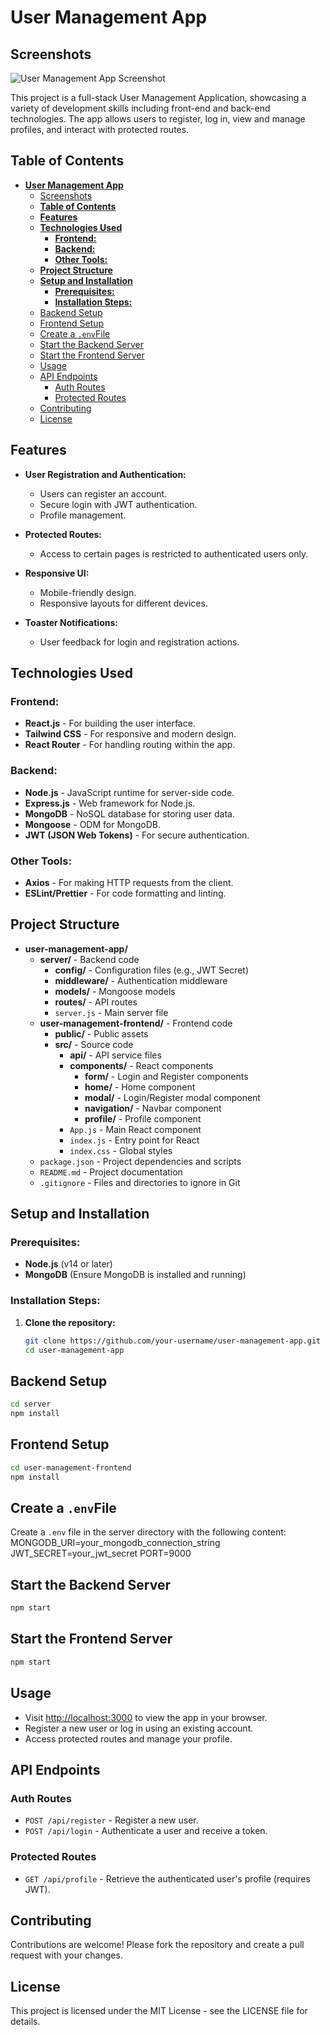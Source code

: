 # **User Management App**

## Screenshots

![User Management App Screenshot](public/images/Screenshot_2024-08-25_at_15.26.14.png)

This project is a full-stack User Management Application, showcasing a variety of development skills including front-end and back-end technologies. The app allows users to register, log in, view and manage profiles, and interact with protected routes.

## **Table of Contents**

- [**User Management App**](#user-management-app)
  - [Screenshots](#screenshots)
  - [**Table of Contents**](#table-of-contents)
  - [**Features**](#features)
  - [**Technologies Used**](#technologies-used)
    - [**Frontend:**](#frontend)
    - [**Backend:**](#backend)
    - [**Other Tools:**](#other-tools)
  - [**Project Structure**](#project-structure)
  - [**Setup and Installation**](#setup-and-installation)
    - [**Prerequisites:**](#prerequisites)
    - [**Installation Steps:**](#installation-steps)
  - [Backend Setup](#backend-setup)
  - [Frontend Setup](#frontend-setup)
  - [Create a `.env`File](#create-a-envfile)
  - [Start the Backend Server](#start-the-backend-server)
  - [Start the Frontend Server](#start-the-frontend-server)
  - [Usage](#usage)
  - [API Endpoints](#api-endpoints)
    - [Auth Routes](#auth-routes)
    - [Protected Routes](#protected-routes)
  - [Contributing](#contributing)
  - [License](#license)

## **Features**

- **User Registration and Authentication:**
  - Users can register an account.
  - Secure login with JWT authentication.
  - Profile management.

- **Protected Routes:**
  - Access to certain pages is restricted to authenticated users only.

- **Responsive UI:**
  - Mobile-friendly design.
  - Responsive layouts for different devices.

- **Toaster Notifications:**
  - User feedback for login and registration actions.

## **Technologies Used**

### **Frontend:**

- **React.js** - For building the user interface.
- **Tailwind CSS** - For responsive and modern design.
- **React Router** - For handling routing within the app.

### **Backend:**

- **Node.js** - JavaScript runtime for server-side code.
- **Express.js** - Web framework for Node.js.
- **MongoDB** - NoSQL database for storing user data.
- **Mongoose** - ODM for MongoDB.
- **JWT (JSON Web Tokens)** - For secure authentication.

### **Other Tools:**

- **Axios** - For making HTTP requests from the client.
- **ESLint/Prettier** - For code formatting and linting.

## **Project Structure**

- **user-management-app/**
  - **server/** - Backend code
    - **config/** - Configuration files (e.g., JWT Secret)
    - **middleware/** - Authentication middleware
    - **models/** - Mongoose models
    - **routes/** - API routes
    - `server.js` - Main server file
  - **user-management-frontend/** - Frontend code
    - **public/** - Public assets
    - **src/** - Source code
      - **api/** - API service files
      - **components/** - React components
        - **form/** - Login and Register components
        - **home/** - Home component
        - **modal/** - Login/Register modal component
        - **navigation/** - Navbar component
        - **profile/** - Profile component
      - `App.js` - Main React component
      - `index.js` - Entry point for React
      - `index.css` - Global styles
  - `package.json` - Project dependencies and scripts
  - `README.md` - Project documentation
  - `.gitignore` - Files and directories to ignore in Git

## **Setup and Installation**

### **Prerequisites:**

- **Node.js** (v14 or later)
- **MongoDB** (Ensure MongoDB is installed and running)

### **Installation Steps:**

1. **Clone the repository:**

   ```bash
   git clone https://github.com/your-username/user-management-app.git
   cd user-management-app
   ```

## Backend Setup

```bash
cd server
npm install
 ```

## Frontend Setup

```bash
cd user-management-frontend
npm install
 ```

## Create a `.env`File

Create a `.env` file in the server directory with the following content:
MONGODB_URI=your_mongodb_connection_string
JWT_SECRET=your_jwt_secret
PORT=9000

## Start the Backend Server

```bash
npm start
```

## Start the Frontend Server

```bash
npm start
```

## Usage

- Visit [http://localhost:3000](http://localhost:3000) to view the app in your browser.
- Register a new user or log in using an existing account.
- Access protected routes and manage your profile.

## API Endpoints

### Auth Routes

- `POST /api/register` - Register a new user.
- `POST /api/login` - Authenticate a user and receive a token.

### Protected Routes

- `GET /api/profile` - Retrieve the authenticated user's profile (requires JWT).

## Contributing

Contributions are welcome! Please fork the repository and create a pull request with your changes.

## License

This project is licensed under the MIT License - see the LICENSE file for details.
